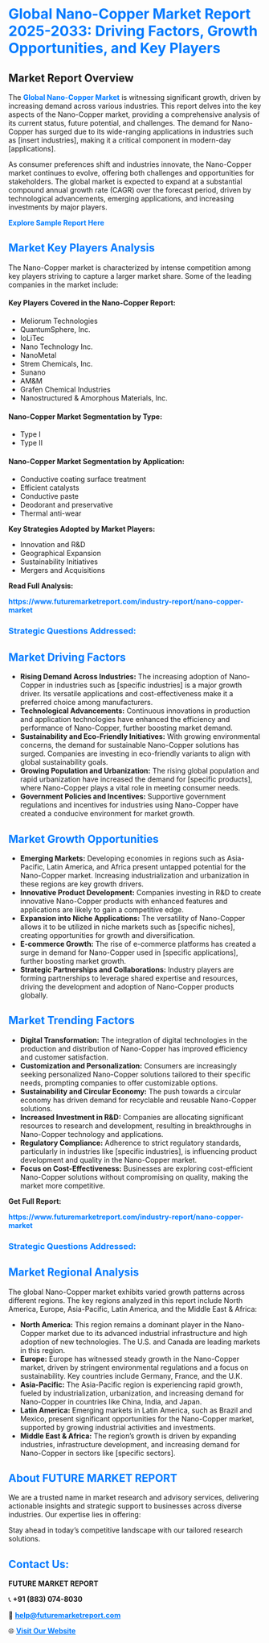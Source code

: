 <h1 style="color: #007BFF;">Global Nano-Copper Market Report 2025-2033: Driving Factors, Growth Opportunities, and Key Players</h1>

<section id="overview">
<h2>Market Report Overview</h2>
<p>The <a href="https://www.futuremarketreport.com/industry-report/nano-copper-market" style="color: #007BFF; text-decoration: none;"><strong>Global Nano-Copper Market</strong></a> is witnessing significant growth, driven by increasing demand across various industries. This report delves into the key aspects of the Nano-Copper market, providing a comprehensive analysis of its current status, future potential, and challenges. The demand for Nano-Copper has surged due to its wide-ranging applications in industries such as [insert industries], making it a critical component in modern-day [applications].</p>
<p>As consumer preferences shift and industries innovate, the Nano-Copper market continues to evolve, offering both challenges and opportunities for stakeholders. The global market is expected to expand at a substantial compound annual growth rate (CAGR) over the forecast period, driven by technological advancements, emerging applications, and increasing investments by major players.</p>
</section>

<section id="overview">
<p><a href="https://www.futuremarketreport.com/request-sample/reportId=104665" style="color: #007BFF; text-decoration: none;"><strong>Explore Sample Report Here</strong></a></p>
</section>

<section id="key-players">
<h2 style="color: #007BFF;">Market Key Players Analysis</h2>
<p>The Nano-Copper market is characterized by intense competition among key players striving to capture a larger market share. Some of the leading companies in the market include:</p>
<h4>Key Players Covered in the Nano-Copper Report:</h4>
<ul><li>Meliorum Technologies</li><li>QuantumSphere, Inc.</li><li>IoLiTec</li><li>Nano Technology Inc.</li><li>NanoMetal</li><li>Strem Chemicals, Inc.</li><li>Sunano</li><li>AM&amp;M</li><li>Grafen Chemical Industries</li><li>Nanostructured &amp; Amorphous Materials, Inc.</li></ul>
<h4>Nano-Copper Market Segmentation by Type:</h4>
<ul><li>Type I</li><li>Type II</li></ul>

<h4>Nano-Copper Market Segmentation by Application:</h4>
<ul><li>Conductive coating surface treatment</li><li>Efficient catalysts</li><li>Conductive paste</li><li>Deodorant and preservative</li><li>Thermal anti-wear</li></ul>
<p><strong>Key Strategies Adopted by Market Players:</strong></p>
<ul>
<li>Innovation and R&D</li>
<li>Geographical Expansion</li>
<li>Sustainability Initiatives</li>
<li>Mergers and Acquisitions</li>
</ul>
</section>

<section>
<p><strong>Read Full Analysis: </strong></p><a href="https://www.futuremarketreport.com/industry-report/nano-copper-market" style="color: #007BFF; text-decoration: none;"><strong>https://www.futuremarketreport.com/industry-report/nano-copper-market</strong></a>
<h3 style="color: #007BFF;">Strategic Questions Addressed:</h3>
</section>

<section id="driving-factors">
<h2 style="color: #007BFF;">Market Driving Factors</h2>
<ul>
<li><strong>Rising Demand Across Industries:</strong> The increasing adoption of Nano-Copper in industries such as [specific industries] is a major growth driver. Its versatile applications and cost-effectiveness make it a preferred choice among manufacturers.</li>
<li><strong>Technological Advancements:</strong> Continuous innovations in production and application technologies have enhanced the efficiency and performance of Nano-Copper, further boosting market demand.</li>
<li><strong>Sustainability and Eco-Friendly Initiatives:</strong> With growing environmental concerns, the demand for sustainable Nano-Copper solutions has surged. Companies are investing in eco-friendly variants to align with global sustainability goals.</li>
<li><strong>Growing Population and Urbanization:</strong> The rising global population and rapid urbanization have increased the demand for [specific products], where Nano-Copper plays a vital role in meeting consumer needs.</li>
<li><strong>Government Policies and Incentives:</strong> Supportive government regulations and incentives for industries using Nano-Copper have created a conducive environment for market growth.</li>
</ul>
</section>

<section id="growth-opportunities">
<h2 style="color: #007BFF;">Market Growth Opportunities</h2>
<ul>
<li><strong>Emerging Markets:</strong> Developing economies in regions such as Asia-Pacific, Latin America, and Africa present untapped potential for the Nano-Copper market. Increasing industrialization and urbanization in these regions are key growth drivers.</li>
<li><strong>Innovative Product Development:</strong> Companies investing in R&D to create innovative Nano-Copper products with enhanced features and applications are likely to gain a competitive edge.</li>
<li><strong>Expansion into Niche Applications:</strong> The versatility of Nano-Copper allows it to be utilized in niche markets such as [specific niches], creating opportunities for growth and diversification.</li>
<li><strong>E-commerce Growth:</strong> The rise of e-commerce platforms has created a surge in demand for Nano-Copper used in [specific applications], further boosting market growth.</li>
<li><strong>Strategic Partnerships and Collaborations:</strong> Industry players are forming partnerships to leverage shared expertise and resources, driving the development and adoption of Nano-Copper products globally.</li>
</ul>
</section>

<section id="trending-factors">
<h2 style="color: #007BFF;">Market Trending Factors</h2>
<ul>
<li><strong>Digital Transformation:</strong> The integration of digital technologies in the production and distribution of Nano-Copper has improved efficiency and customer satisfaction.</li>
<li><strong>Customization and Personalization:</strong> Consumers are increasingly seeking personalized Nano-Copper solutions tailored to their specific needs, prompting companies to offer customizable options.</li>
<li><strong>Sustainability and Circular Economy:</strong> The push towards a circular economy has driven demand for recyclable and reusable Nano-Copper solutions.</li>
<li><strong>Increased Investment in R&D:</strong> Companies are allocating significant resources to research and development, resulting in breakthroughs in Nano-Copper technology and applications.</li>
<li><strong>Regulatory Compliance:</strong> Adherence to strict regulatory standards, particularly in industries like [specific industries], is influencing product development and quality in the Nano-Copper market.</li>
<li><strong>Focus on Cost-Effectiveness:</strong> Businesses are exploring cost-efficient Nano-Copper solutions without compromising on quality, making the market more competitive.</li>
</ul>
</section>

<section>
<p><strong>Get Full Report: </strong></p><a href="https://www.futuremarketreport.com/industry-report/nano-copper-market" style="color: #007BFF; text-decoration: none;"><strong>https://www.futuremarketreport.com/industry-report/nano-copper-market</strong></a>
<h3 style="color: #007BFF;">Strategic Questions Addressed:</h3>
</section>


<section id="regional-analysis">
<h2 style="color: #007BFF;">Market Regional Analysis</h2>
<p>The global Nano-Copper market exhibits varied growth patterns across different regions. The key regions analyzed in this report include North America, Europe, Asia-Pacific, Latin America, and the Middle East & Africa:</p>
<ul>
<li><strong>North America:</strong> This region remains a dominant player in the Nano-Copper market due to its advanced industrial infrastructure and high adoption of new technologies. The U.S. and Canada are leading markets in this region.</li>
<li><strong>Europe:</strong> Europe has witnessed steady growth in the Nano-Copper market, driven by stringent environmental regulations and a focus on sustainability. Key countries include Germany, France, and the U.K.</li>
<li><strong>Asia-Pacific:</strong> The Asia-Pacific region is experiencing rapid growth, fueled by industrialization, urbanization, and increasing demand for Nano-Copper in countries like China, India, and Japan.</li>
<li><strong>Latin America:</strong> Emerging markets in Latin America, such as Brazil and Mexico, present significant opportunities for the Nano-Copper market, supported by growing industrial activities and investments.</li>
<li><strong>Middle East & Africa:</strong> The region’s growth is driven by expanding industries, infrastructure development, and increasing demand for Nano-Copper in sectors like [specific sectors].</li>
</ul>
</section>

<footer>
<h2 style="color: #007BFF;">About FUTURE MARKET REPORT</h2>
<p>We are a trusted name in market research and advisory services, delivering actionable insights and strategic support to businesses across diverse industries. Our expertise lies in offering:</p>

<p>Stay ahead in today’s competitive landscape with our tailored research solutions.</p>

<h2 style="color: #007BFF;">Contact Us:</h2>
<p><strong>FUTURE MARKET REPORT</strong></p>
<p>📞 <strong>+91 (883) 074-8030</strong></p>
<p>📧 <strong><a href="mailto:help@futuremarketreport.com" style="color: #007BFF;">help@futuremarketreport.com</a></strong></p>
<p>🌐 <strong><a href="https://www.futuremarketreport.com/" style="color: #007BFF;">Visit Our Website</a></strong></p>
</footer>